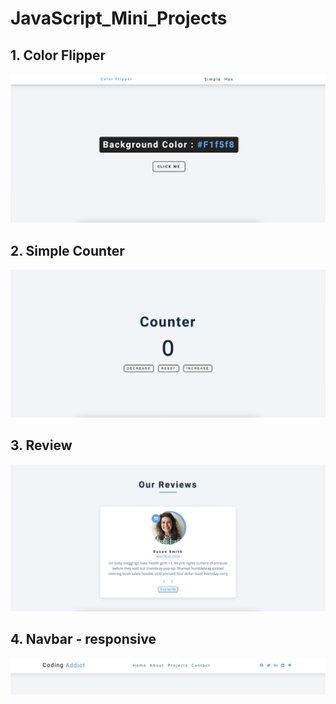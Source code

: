 # JavaScript_Mini_Projects

## 1. Color Flipper
![Color Flipper!](/images/color_flipper.png)

## 2. Simple Counter
![Simple Counter!](/images/counter.png)

## 3. Review
![review!](/images/review.png)

## 4. Navbar - responsive
![navbar!](/images/navbar.png)

